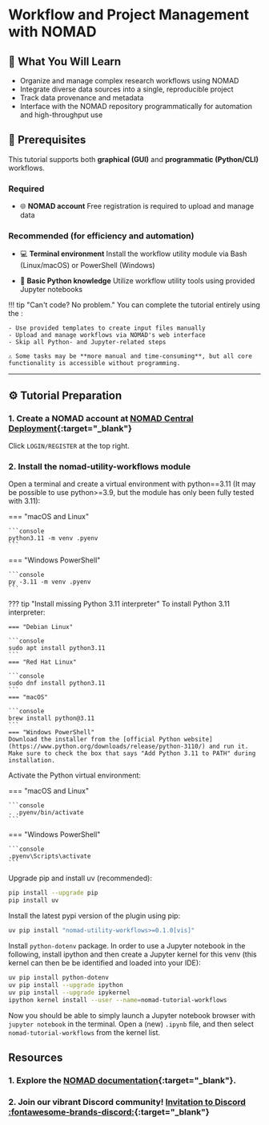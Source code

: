 # Workflow and Project Management with NOMAD

## 🧭 What You Will Learn

- Organize and manage complex research workflows using NOMAD
- Integrate diverse data sources into a single, reproducible project
- Track data provenance and metadata
- Interface with the NOMAD repository programmatically for automation and high-throughput use

## 📌 Prerequisites

This tutorial supports both **graphical (GUI)** and **programmatic (Python/CLI)** workflows.

### Required

- 🌐 **NOMAD account**
  Free registration is required to upload and manage data

### Recommended (for efficiency and automation)

- 💻 **Terminal environment**
  Install the workflow utility module via Bash (Linux/macOS) or PowerShell (Windows)

- 🐍 **Basic Python knowledge**
  Utilize workflow utility tools using provided Jupyter notebooks

!!! tip "Can't code? No problem."
    You can complete the tutorial entirely using the :

    - Use provided templates to create input files manually
    - Upload and manage workflows via NOMAD's web interface
    - Skip all Python- and Jupyter-related steps

    ⚠️ Some tasks may be **more manual and time-consuming**, but all core functionality is accessible without programming.

---

## ⚙️ Tutorial Preparation

### 1. Create a NOMAD account at [NOMAD Central Deployment](https://nomad-lab.eu/prod/v1/gui/about/information){:target="\_blank"}

Click `LOGIN/REGISTER` at the top right.

### 2. Install the nomad-utility-workflows module

Open a terminal and create a virtual environment with python==3.11 (It may be possible to use python>=3.9, but the module has only been fully tested with 3.11):

=== "macOS and Linux"

    ```console
    python3.11 -m venv .pyenv
    ```

=== "Windows PowerShell"

    ```console
    py -3.11 -m venv .pyenv
    ```

??? tip "Install missing Python 3.11 interpreter"
    To install Python 3.11 interpreter:

    === "Debian Linux"

    ```console
    sudo apt install python3.11
    ```
    === "Red Hat Linux"

    ```console
    sudo dnf install python3.11
    ```
    === "macOS"

    ```console
    brew install python@3.11
    ```
    === "Windows PowerShell"
    Download the installer from the [official Python website](https://www.python.org/downloads/release/python-3110/) and run it.
    Make sure to check the box that says "Add Python 3.11 to PATH" during installation.

Activate the Python virtual environment:

=== "macOS and Linux"

    ```console
    . .pyenv/bin/activate
    ```

=== "Windows PowerShell"

    ```console
    .pyenv\Scripts\activate
    ```

Upgrade pip and install uv (recommended):

```sh
pip install --upgrade pip
pip install uv
```

Install the latest pypi version of the plugin using pip:

```bash
uv pip install "nomad-utility-workflows>=0.1.0[vis]"
```

Install `python-dotenv` package.
In order to use a Jupyter notebook in the following, install ipython and then create a Jupyter kernel for this venv (this kernel can then be be identified and loaded into your IDE):

```bash
uv pip install python-dotenv
uv pip install --upgrade ipython
uv pip install --upgrade ipykernel
ipython kernel install --user --name=nomad-tutorial-workflows
```

Now you should be able to simply launch a Jupyter notebook browser with `jupyter notebook` in the terminal.
Open a (new) `.ipynb` file, and then select `nomad-tutorial-workflows` from the kernel list.

## **Resources**

### 1. Explore the [NOMAD documentation](https://nomad-lab.eu/prod/v1/docs/){:target="\_blank"}.

### 2. Join our vibrant Discord community! [Invitation to Discord :fontawesome-brands-discord:](https://discord.gg/Gyzx3ukUw8){:target="\_blank"}
